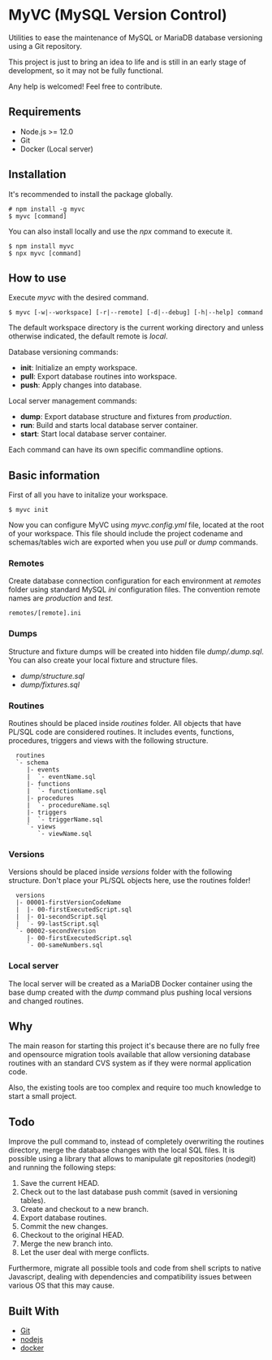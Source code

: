 # MyVC (MySQL Version Control)

Utilities to ease the maintenance of MySQL or MariaDB database versioning using
a Git repository.

This project is just to bring an idea to life and is still in an early stage of
development, so it may not be fully functional.

Any help is welcomed! Feel free to contribute.

## Requirements

* Node.js >= 12.0
* Git
* Docker (Local server)

## Installation

It's recommended to install the package globally.

```text
# npm install -g myvc
$ myvc [command]
```

You can also install locally and use the *npx* command to execute it.

```text
$ npm install myvc
$ npx myvc [command]
```

## How to use

Execute *myvc* with the desired command.

```text
$ myvc [-w|--workspace] [-r|--remote] [-d|--debug] [-h|--help] command
```

The default workspace directory is the current working directory and unless 
otherwise indicated, the default remote is *local*.

Database versioning commands:

 * **init**: Initialize an empty workspace.
 * **pull**: Export database routines into workspace.
 * **push**: Apply changes into database.

Local server management commands:

 * **dump**: Export database structure and fixtures from *production*.
 * **run**: Build and starts local database server container.
 * **start**: Start local database server container.

Each command can have its own specific commandline options.

## Basic information

First of all you have to initalize your workspace.

```text
$ myvc init
```

Now you can configure MyVC using *myvc.config.yml* file, located at the root of
your workspace. This file should include the project codename and schemas/tables
wich are exported when you use *pull* or *dump* commands.

### Remotes

Create database connection configuration for each environment at *remotes*
folder using standard MySQL *ini* configuration files. The convention remote 
names are *production* and *test*.

```text
remotes/[remote].ini
```

### Dumps

Structure and fixture dumps will be created into hidden file *dump/.dump.sql*.
You can also create your local fixture and structure files.

* *dump/structure.sql*
* *dump/fixtures.sql*

### Routines

Routines should be placed inside *routines* folder. All objects that have
PL/SQL code are considered routines. It includes events, functions, procedures,
triggers and views with the following structure.

```text
  routines
  `- schema
     |- events
     |  `- eventName.sql
     |- functions
     |  `- functionName.sql
     |- procedures
     |  `- procedureName.sql
     |- triggers
     |  `- triggerName.sql
     `- views
        `- viewName.sql
```

### Versions

Versions should be placed inside *versions* folder with the following structure.
Don't place your PL/SQL objects here, use the routines folder!

```text
  versions
  |- 00001-firstVersionCodeName
  |  |- 00-firstExecutedScript.sql
  |  |- 01-secondScript.sql
  |  `- 99-lastScript.sql
  `- 00002-secondVersion
     |- 00-firstExecutedScript.sql
     `- 00-sameNumbers.sql
```

### Local server

The local server will be created as a MariaDB Docker container using the base
dump created with the *dump* command plus pushing local versions and changed
routines.

## Why

The main reason for starting this project it's because there are no fully free 
and opensource migration tools available that allow versioning database routines
with an standard CVS system as if they were normal application code.

Also, the existing tools are too complex and require too much knowledge to start
a small project.

## Todo

Improve the pull command to, instead of completely overwriting the routines
directory, merge the database changes with the local SQL files. It is possible
using a library that allows to manipulate git repositories (nodegit) and running
the following steps:

1. Save the current HEAD.
2. Check out to the last database push commit (saved in versioning tables).
3. Create and checkout to a new branch.
4. Export database routines.
5. Commit the new changes.
5. Checkout to the original HEAD.
6. Merge the new branch into.
7. Let the user deal with merge conflicts.

Furthermore, migrate all possible tools and code from shell scripts to native
Javascript, dealing with dependencies and compatibility issues between various
OS that this may cause.

## Built With

* [Git](https://git-scm.com/)
* [nodejs](https://nodejs.org/)
* [docker](https://www.docker.com/)
